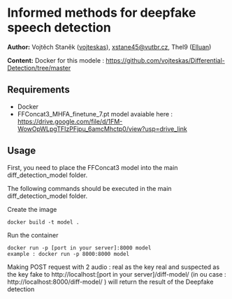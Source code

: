 # Informed methods for deepfake speech detection

**Author:**
 Vojtěch Staněk ([vojteskas](https://github.com/vojteskas)), xstane45@vutbr.cz, 
 Thel9 ([Elluan](https://github.com/Elluan))

**Content:**
Docker for this modele : https://github.com/vojteskas/Differential-Detection/tree/master


## Requirements

 - Docker
 - FFConcat3_MHFA_finetune_7.pt model avaiable here :  https://drive.google.com/file/d/1FM-WowOpWLpgTFIzPFjpu_6amcMhctp0/view?usp=drive_link

## Usage

First, you need to place the FFConcat3 model into the main diff_detection_model folder.

The following commands should be executed in the main diff_detection_model folder.

Create the image 
```
docker build -t model .
```

Run the container 
```
docker run -p [port in your server]:8000 model
example : docker run -p 8000:8000 model
```

Making POST request with 2 audio : real as the key real and suspected as the key fake to http://localhost:[port in your server]/diff-model/ (in ou case : http://localhost:8000/diff-model/ ) will return the result of the Deepfake detection 


